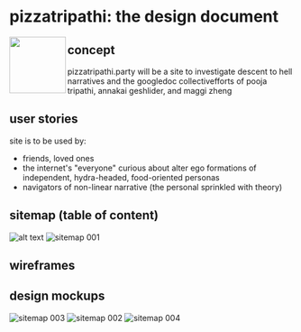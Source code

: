 # pizzatripathi: the design document
<img align="left" width="100" height="100" src="https://user-images.githubusercontent.com/26982619/27807441-abcb94e2-5ff5-11e7-9b58-9e336fb61e46.jpg"> 

## concept 
pizzatripathi.party will be a site to investigate descent to hell narratives and the googledoc collectivefforts of pooja tripathi, annakai geshlider, and maggi zheng
## user stories
site is to be used by:
* friends, loved ones 
* the internet's "everyone" curious about alter ego formations of independent, hydra-headed, food-oriented personas
* navigators of non-linear narrative (the personal sprinkled with theory)
## sitemap (table of content) 
![alt text](https://user-images.githubusercontent.com/26982619/27902222-c7e92086-61e9-11e7-94c4-96ef8f26740c.png)
![sitemap 001](https://user-images.githubusercontent.com/26982619/27902606-358dcf14-61eb-11e7-8372-4aa147b6e925.png)
## wireframes

## design mockups 
![sitemap 003](https://user-images.githubusercontent.com/26982619/27902615-3dbb4fb8-61eb-11e7-9afb-09ba5f315ed7.png)
![sitemap 002](https://user-images.githubusercontent.com/26982619/27902617-3fabbea2-61eb-11e7-88e6-dcac4a87f532.png)
![sitemap 004](https://user-images.githubusercontent.com/26982619/27902608-38391c96-61eb-11e7-9b44-491eda7b37be.png)

